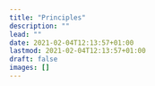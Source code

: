 ```yaml
---
title: "Principles"
description: ""
lead: ""
date: 2021-02-04T12:13:57+01:00
lastmod: 2021-02-04T12:13:57+01:00
draft: false
images: []
---
```


